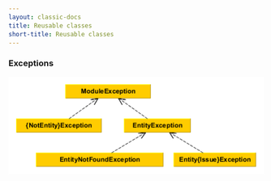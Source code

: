 ```yaml
---
layout: classic-docs
title: Reusable classes
short-title: Reusable classes
---
```



### Exceptions

![](/images/core/ExceptionHierarchie.png)

